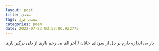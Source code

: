 ```yaml
---
layout: post
title: سعدی
tags: سعدی غزل
categories: poem
date: 2022-07-23 03:57:06.922775
---
```


بار بی اندازه دارم بر دل از سودای جانان / آخر ای بی رحم باری از دلی برگیر باری